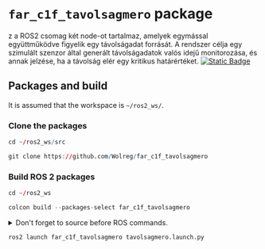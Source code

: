 # `far_c1f_tavolsagmero` package
z a ROS2 csomag két node-ot tartalmaz, amelyek egymással együttműködve figyelik egy távolságadat forrását. A rendszer célja egy szimulált szenzor által generált távolságadatok valós idejű monitorozása, és annak jelzése, ha a távolság elér egy kritikus határértéket.  [![Static Badge](https://img.shields.io/badge/ROS_2-Humble-34aec5)](https://docs.ros.org/en/humble/)
## Packages and build

It is assumed that the workspace is `~/ros2_ws/`.

### Clone the packages
``` r
cd ~/ros2_ws/src
```
``` r
git clone https://github.com/Wolreg/far_c1f_tavolsagmero
```

### Build ROS 2 packages
``` r
cd ~/ros2_ws
```
``` r
colcon build --packages-select far_c1f_tavolsagmero
```

<details>
<summary> Don't forget to source before ROS commands.</summary>

``` bash
source ~/ros2_ws/install/setup.bash
```
</details>

``` r
ros2 launch far_c1f_tavolsagmero tavolsagmero.launch.py
```

